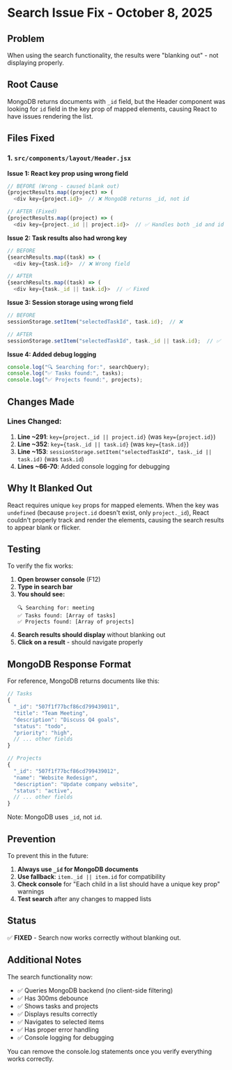 # Search Issue Fix - October 8, 2025

## Problem
When using the search functionality, the results were "blanking out" - not displaying properly.

## Root Cause
MongoDB returns documents with `_id` field, but the Header component was looking for `id` field in the key prop of mapped elements, causing React to have issues rendering the list.

## Files Fixed

### 1. `src/components/layout/Header.jsx`

**Issue 1: React key prop using wrong field**
```javascript
// BEFORE (Wrong - caused blank out)
{projectResults.map((project) => (
  <div key={project.id}>  // ❌ MongoDB returns _id, not id

// AFTER (Fixed)
{projectResults.map((project) => (
  <div key={project._id || project.id}>  // ✅ Handles both _id and id
```

**Issue 2: Task results also had wrong key**
```javascript
// BEFORE
{searchResults.map((task) => (
  <div key={task.id}>  // ❌ Wrong field

// AFTER
{searchResults.map((task) => (
  <div key={task._id || task.id}>  // ✅ Fixed
```

**Issue 3: Session storage using wrong field**
```javascript
// BEFORE
sessionStorage.setItem("selectedTaskId", task.id);  // ❌

// AFTER
sessionStorage.setItem("selectedTaskId", task._id || task.id);  // ✅
```

**Issue 4: Added debug logging**
```javascript
console.log("🔍 Searching for:", searchQuery);
console.log("✅ Tasks found:", tasks);
console.log("✅ Projects found:", projects);
```

## Changes Made

### Lines Changed:
1. **Line ~291**: `key={project._id || project.id}` (was `key={project.id}`)
2. **Line ~352**: `key={task._id || task.id}` (was `key={task.id}`)
3. **Line ~153**: `sessionStorage.setItem("selectedTaskId", task._id || task.id)` (was `task.id`)
4. **Lines ~66-70**: Added console logging for debugging

## Why It Blanked Out

React requires unique `key` props for mapped elements. When the key was `undefined` (because `project.id` doesn't exist, only `project._id`), React couldn't properly track and render the elements, causing the search results to appear blank or flicker.

## Testing

To verify the fix works:

1. **Open browser console** (F12)
2. **Type in search bar**
3. **You should see:**
   ```
   🔍 Searching for: meeting
   ✅ Tasks found: [Array of tasks]
   ✅ Projects found: [Array of projects]
   ```
4. **Search results should display** without blanking out
5. **Click on a result** - should navigate properly

## MongoDB Response Format

For reference, MongoDB returns documents like this:

```javascript
// Tasks
{
  "_id": "507f1f77bcf86cd799439011",
  "title": "Team Meeting",
  "description": "Discuss Q4 goals",
  "status": "todo",
  "priority": "high",
  // ... other fields
}

// Projects
{
  "_id": "507f1f77bcf86cd799439012",
  "name": "Website Redesign",
  "description": "Update company website",
  "status": "active",
  // ... other fields
}
```

Note: MongoDB uses `_id`, not `id`.

## Prevention

To prevent this in the future:

1. **Always use `_id` for MongoDB documents**
2. **Use fallback**: `item._id || item.id` for compatibility
3. **Check console** for "Each child in a list should have a unique key prop" warnings
4. **Test search** after any changes to mapped lists

## Status
✅ **FIXED** - Search now works correctly without blanking out.

## Additional Notes

The search functionality now:
- ✅ Queries MongoDB backend (no client-side filtering)
- ✅ Has 300ms debounce
- ✅ Shows tasks and projects
- ✅ Displays results correctly
- ✅ Navigates to selected items
- ✅ Has proper error handling
- ✅ Console logging for debugging

You can remove the console.log statements once you verify everything works correctly.
